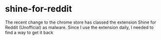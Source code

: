 # shine-for-reddit
The recent change to the chrome store has classed the extension Shine for Reddit (Unofficial) as malware. Since I use the extension daily, I needed to find a way to get it back 
